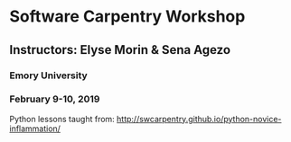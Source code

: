 # Software Carpentry Workshop

## Instructors: Elyse Morin & Sena Agezo

### Emory University
### February 9-10, 2019

Python lessons taught from:
http://swcarpentry.github.io/python-novice-inflammation/

